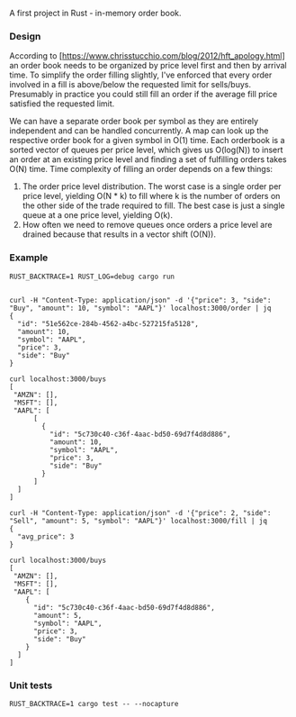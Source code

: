 A first project in Rust - in-memory order book.

### Design
According to [https://www.chrisstucchio.com/blog/2012/hft_apology.html] an order book needs to be organized by price level first and then by arrival time.
To simplify the order filling slightly, I've enforced that every order involved in a fill is above/below the requested limit for sells/buys.
Presumably in practice you could still fill an order if the average fill price satisfied the requested limit.   

We can have a separate order book per symbol as they are entirely independent and can be handled concurrently.
A map can look up the respective order book for a given symbol in O(1) time.
Each orderbook is a sorted vector of queues per price level, which gives us O(log(N)) to insert an order at an existing price level and
finding a set of fulfilling orders takes O(N) time. Time complexity of filling an order 
depends on a few things:
1. The order price level distribution. The worst case is a single order per price level, yielding
O(N * k) to fill where k is the number of orders on the other side of the trade required to fill.
The best case is just a single queue at a one price level, yielding O(k).
2. How often we need to remove queues once orders a price level are drained because that 
results in a vector shift (O(N)). 


### Example
```
RUST_BACKTRACE=1 RUST_LOG=debug cargo run


curl -H "Content-Type: application/json" -d '{"price": 3, "side": "Buy", "amount": 10, "symbol": "AAPL"}' localhost:3000/order | jq
{
  "id": "51e562ce-284b-4562-a4bc-527215fa5128",
  "amount": 10,
  "symbol": "AAPL",
  "price": 3,
  "side": "Buy"
}

curl localhost:3000/buys
[
 "AMZN": [],
 "MSFT": [],
 "AAPL": [
      [
        {
          "id": "5c730c40-c36f-4aac-bd50-69d7f4d8d886",
          "amount": 10,
          "symbol": "AAPL",
          "price": 3,
          "side": "Buy"
        }
      ]
  ]
]

curl -H "Content-Type: application/json" -d '{"price": 2, "side": "Sell", "amount": 5, "symbol": "AAPL"}' localhost:3000/fill | jq
{
  "avg_price": 3
}

curl localhost:3000/buys
[
 "AMZN": [],
 "MSFT": [],
 "AAPL": [
    {
      "id": "5c730c40-c36f-4aac-bd50-69d7f4d8d886",
      "amount": 5,
      "symbol": "AAPL",
      "price": 3,
      "side": "Buy"
    }
  ]
]

```

### Unit tests
```
RUST_BACKTRACE=1 cargo test -- --nocapture
```


